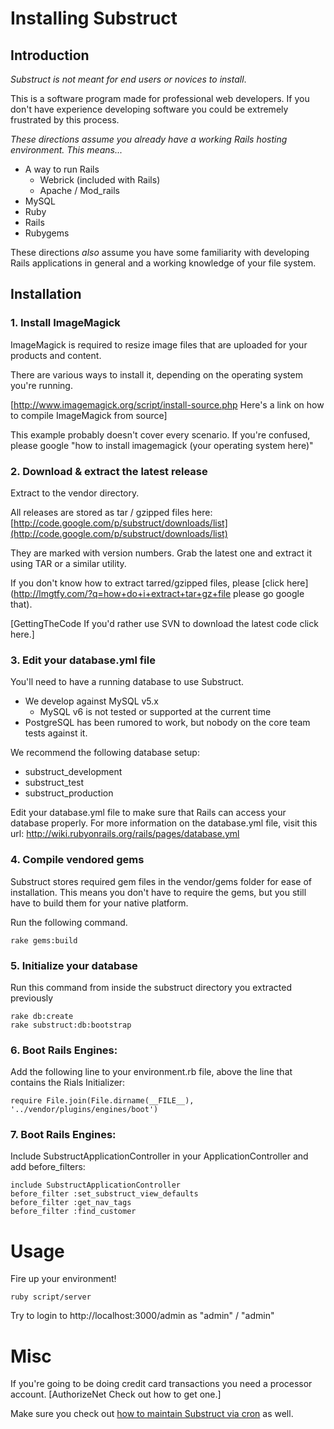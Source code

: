 Installing Substruct
====================

Introduction
------------

_Substruct is not meant for end users or novices to install_.

This is a software program made for professional web developers.
If you don't have experience developing software you could be extremely frustrated by this process.

*These directions assume you already have a working Rails hosting environment. This means...*
 * A way to run Rails
   * Webrick (included with Rails)
   * Apache / Mod_rails
 * MySQL
 * Ruby
 * Rails
 * Rubygems

These directions _also_ assume you have some familiarity with developing Rails applications in general and a working knowledge of your file system.

Installation
------------

### 1. Install ImageMagick

ImageMagick is required to resize image files that are uploaded for your products and content.

There are various ways to install it, depending on the operating system you're running.

[http://www.imagemagick.org/script/install-source.php Here's a link on how to compile ImageMagick from source]

This example probably doesn't cover every scenario. If you're confused, please google "how to install imagemagick (your operating system here)"


### 2. Download & extract the latest release

Extract to the vendor directory.

All releases are stored as tar / gzipped files here:
[http://code.google.com/p/substruct/downloads/list](http://code.google.com/p/substruct/downloads/list)

They are marked with version numbers. Grab the latest one and extract it using TAR or a similar utility.

If you don't know how to extract tarred/gzipped files, please [click here](http://lmgtfy.com/?q=how+do+i+extract+tar+gz+file please go google that).

[GettingTheCode If you'd rather use SVN to download the latest code click here.]


### 3. Edit your database.yml file

You'll need to have a running database to use Substruct.

* We develop against MySQL v5.x
  * MySQL v6 is not tested or supported at the current time
* PostgreSQL has been rumored to work, but nobody on the core team tests against it.

We recommend the following database setup:

* substruct_development
* substruct_test
* substruct_production

Edit your database.yml file to make sure that Rails can access your database properly.
For more information on the database.yml file, visit this url: http://wiki.rubyonrails.org/rails/pages/database.yml

### 4. Compile vendored gems

Substruct stores required gem files in the vendor/gems folder for ease of installation.
This means you don't have to require the gems, but you still have to build them for your native platform.

Run the following command.

    rake gems:build

### 5. Initialize your database

Run this command from inside the substruct directory you extracted previously

    rake db:create
    rake substruct:db:bootstrap

### 6. Boot Rails Engines:

Add the following line to your environment.rb file, above the line that contains the Rials Initializer:

    require File.join(File.dirname(__FILE__), '../vendor/plugins/engines/boot')

### 7. Boot Rails Engines:

Include SubstructApplicationController in your ApplicationController and add before_filters:

    include SubstructApplicationController  
    before_filter :set_substruct_view_defaults
    before_filter :get_nav_tags
    before_filter :find_customer

Usage
=====

Fire up your environment!

    ruby script/server

Try to login to http://localhost:3000/admin as "admin" / "admin"

Misc
====

If you're going to be doing credit card transactions you need a processor account. [AuthorizeNet Check out how to get one.]

Make sure you check out [how to maintain Substruct via cron](http://code.google.com/p/substruct/wiki/MaintainingSubstruct) as well.
